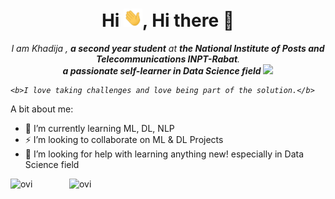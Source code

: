 <h1 align="center">Hi <img src="https://raw.githubusercontent.com/ABSphreak/ABSphreak/master/gifs/Hi.gif" width="30px">, Hi there 👋 </h1>

<p align="center">
  <em>
    I am Khadija , <b>a second year student</b> at <b>the National Institute of Posts and Telecommunications INPT-Rabat</b>. <br>
    <b>a passionate self-learner in Data Science field</b> <img src="https://github.com/TheDudeThatCode/TheDudeThatCode/blob/master/Assets/Developer.gif" width="30px"> 
     
    <b>I love taking challenges and love being part of the solution.</b>
  </em> 
  </p>


A bit about me:

- 🌱 I’m currently learning ML, DL, NLP
- ⚡ I’m looking to collaborate on ML & DL Projects
- 🤔 I’m looking for help with learning anything new! especially in Data Science field


<p><img align="left" src="https://github-readme-stats.vercel.app/api/top-langs?username=Khadija-BOUAG&show_icons=true&locale=en&layout=compact&theme=chartreuse-white" alt="ovi" /></p>
<p>&nbsp;<img align="right" src="https://github-readme-stats.vercel.app/api?username=Khadija-BOUAG&show_icons=true&locale=en&theme=chartreuse-white" alt="ovi" width="410" /></p>
<br><br><br><br><br>



